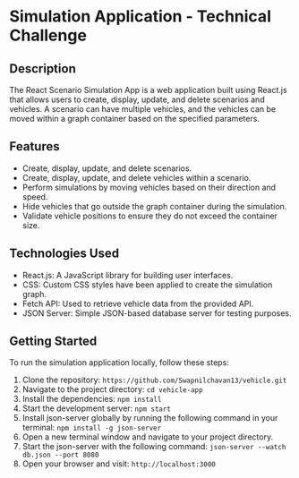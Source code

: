 # Simulation Application - Technical Challenge

## Description
The React Scenario Simulation App is a web application built using React.js that allows users to create, display, update, and delete scenarios and vehicles. A scenario can have multiple vehicles, and the vehicles can be moved within a graph container based on the specified parameters.

## Features
- Create, display, update, and delete scenarios.
- Create, display, update, and delete vehicles within a scenario.
- Perform simulations by moving vehicles based on their direction and speed.
- Hide vehicles that go outside the graph container during the simulation.
- Validate vehicle positions to ensure they do not exceed the container size.

## Technologies Used
- React.js: A JavaScript library for building user interfaces.
- CSS: Custom CSS styles have been applied to create the simulation graph.
- Fetch API: Used to retrieve vehicle data from the provided API.
- JSON Server: Simple JSON-based database server for testing purposes.

## Getting Started
To run the simulation application locally, follow these steps:

1. Clone the repository: `https://github.com/Swapnilchavan13/vehicle.git`
2. Navigate to the project directory: `cd vehicle-app`
3. Install the dependencies: `npm install`
4. Start the development server: `npm start`
5. Install json-server globally by running the following command in your terminal: `npm install -g json-server`
6. Open a new terminal window and navigate to your project directory.
7. Start the json-server with the following command: `json-server --watch db.json --port 8080`
8. Open your browser and visit: `http://localhost:3000`


